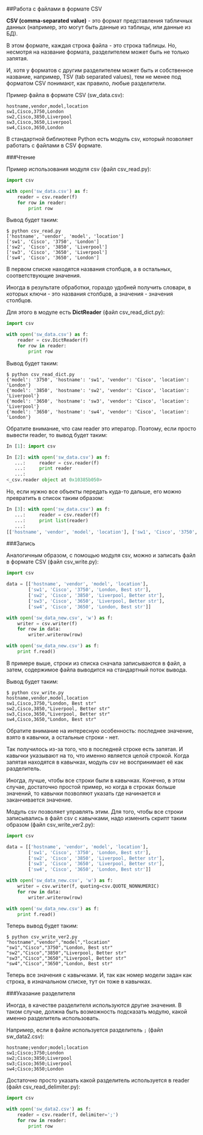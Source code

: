 ##Работа с файлами в формате CSV

__CSV (comma-separated value)__ - это формат представления табличных данных (например, это могут быть данные из таблицы, или данные из БД).

В этом формате, каждая строка файла - это строка таблицы.
Но, несмотря на название формата, разделителем может быть не только запятая.

И, хотя у форматов с другим разделителем может быть и собственное название, например, TSV (tab separated values), тем не менее под форматом CSV понимают, как правило, любые разделители.


Пример файла в формате CSV (sw_data.csv):
```
hostname,vendor,model,location
sw1,Cisco,3750,London
sw2,Cisco,3850,Liverpool
sw3,Cisco,3650,Liverpool
sw4,Cisco,3650,London
```

В стандартной библиотеке Python есть модуль csv, который позволяет работать с файлами в CSV формате.

###Чтение

Пример использования модуля csv (файл csv_read.py):
```python
import csv

with open('sw_data.csv') as f:
    reader = csv.reader(f)
    for row in reader:
        print row
```

Вывод будет таким:
```
$ python csv_read.py
['hostname', 'vendor', 'model', 'location']
['sw1', 'Cisco', '3750', 'London']
['sw2', 'Cisco', '3850', 'Liverpool']
['sw3', 'Cisco', '3650', 'Liverpool']
['sw4', 'Cisco', '3650', 'London']
```

В первом списке находятся названия столбцов, а в остальных, соответствующие значения.

Иногда в результате обработки, гораздо удобней получить словари, в которых ключи - это названия столбцов, а значения - значения столбцов.

Для этого в модуле есть __DictReader__ (файл csv_read_dict.py):
```python
import csv

with open('sw_data.csv') as f:
    reader = csv.DictReader(f)
    for row in reader:
        print row
```

Вывод будет таким:
```
$ python csv_read_dict.py
{'model': '3750', 'hostname': 'sw1', 'vendor': 'Cisco', 'location': 'London'}
{'model': '3850', 'hostname': 'sw2', 'vendor': 'Cisco', 'location': 'Liverpool'}
{'model': '3650', 'hostname': 'sw3', 'vendor': 'Cisco', 'location': 'Liverpool'}
{'model': '3650', 'hostname': 'sw4', 'vendor': 'Cisco', 'location': 'London'}
```

Обратите внимание, что сам reader это итератор. Поэтому, если просто вывести reader, то вывод будет таким:
```python
In [1]: import csv

In [2]: with open('sw_data.csv') as f:
   ...:     reader = csv.reader(f)
   ...:     print reader
   ...:
<_csv.reader object at 0x10385b050>
```

Но, если нужно все объекты передать куда-то дальше, его можно превратить в список таким образом:
```python
In [3]: with open('sw_data.csv') as f:
   ...:     reader = csv.reader(f)
   ...:     print list(reader)
   ...:
[['hostname', 'vendor', 'model', 'location'], ['sw1', 'Cisco', '3750', 'London'], ['sw2', 'Cisco', '3850', 'Liverpool'], ['sw3', 'Cisco', '3650', 'Liverpool'], ['sw4', 'Cisco', '3650', 'London']]
```

###Запись

Аналогичным образом, с помощью модуля csv, можно и записать файл в формате CSV (файл csv_write.py):

```python
import csv

data = [['hostname', 'vendor', 'model', 'location'],
        ['sw1', 'Cisco', '3750', 'London, Best str'],
        ['sw2', 'Cisco', '3850', 'Liverpool, Better str'],
        ['sw3', 'Cisco', '3650', 'Liverpool, Better str'],
        ['sw4', 'Cisco', '3650', 'London, Best str']]

with open('sw_data_new.csv', 'w') as f:
    writer = csv.writer(f)
    for row in data:
        writer.writerow(row)

with open('sw_data_new.csv') as f:
    print f.read()
```

В примере выше, строки из списка сначала записываются в файл, а затем, содержимое файла выводится на стандартный поток вывода.

Вывод будет таким:
```
$ python csv_write.py
hostname,vendor,model,location
sw1,Cisco,3750,"London, Best str"
sw2,Cisco,3850,"Liverpool, Better str"
sw3,Cisco,3650,"Liverpool, Better str"
sw4,Cisco,3650,"London, Best str"
```

Обратите внимание на интересную особенность: последнее значение, взято в кавычки, а остальные строки - нет.

Так получилось из-за того, что в последней строке есть запятая.
И кавычки указывают на то, что именно является целой строкой.
Когда запятая находятся в кавычках, модуль csv не воспринимает её как разделитель.

Иногда, лучше, чтобы все строки были в кавычках.
Конечно, в этом случае, достаточно простой пример, но когда в строках больше значений, то кавычки позволяют указать где начинается и заканчивается значение.

Модуль csv позволяет управлять этим.
Для того, чтобы все строки записывались в файл csv с кавычками, надо изменить скрипт таким образом (файл csv_write_ver2.py):
```python
import csv

data = [['hostname', 'vendor', 'model', 'location'],
        ['sw1', 'Cisco', '3750', 'London, Best str'],
        ['sw2', 'Cisco', '3850', 'Liverpool, Better str'],
        ['sw3', 'Cisco', '3650', 'Liverpool, Better str'],
        ['sw4', 'Cisco', '3650', 'London, Best str']]

with open('sw_data_new.csv', 'w') as f:
    writer = csv.writer(f, quoting=csv.QUOTE_NONNUMERIC)
    for row in data:
        writer.writerow(row)

with open('sw_data_new.csv') as f:
    print f.read()
```

Теперь вывод будет таким:
```
$ python csv_write_ver2.py
"hostname","vendor","model","location"
"sw1","Cisco","3750","London, Best str"
"sw2","Cisco","3850","Liverpool, Better str"
"sw3","Cisco","3650","Liverpool, Better str"
"sw4","Cisco","3650","London, Best str"
```

Теперь все значения с кавычками. И, так как номер модели задан как строка, в изначальном списке, тут он тоже в кавычках.

###Указание разделителя

Иногда, в качестве разделителя используются другие значения. В таком случае, должна быть возможность подсказать модулю, какой именно разделитель использовать.

Например, если в файле используется разделитель ```;``` (файл sw_data2.csv):
```
hostname;vendor;model;location
sw1;Cisco;3750;London
sw2;Cisco;3850;Liverpool
sw3;Cisco;3650;Liverpool
sw4;Cisco;3650;London
```

Достаточно просто указать какой разделитель используется в reader (файл csv_read_delimiter.py):
```python
import csv

with open('sw_data2.csv') as f:
    reader = csv.reader(f, delimiter=';')
    for row in reader:
        print row
```
